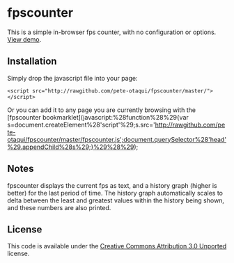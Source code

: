fpscounter
==========

This is a simple in-browser fps counter, with no configuration or options.  [View demo](http://rawgithub.com/pete-otaqui/fpscounter/master/index.html).


Installation
------------

Simply drop the javascript file into your page:

    <script src="http://rawgithub.com/pete-otaqui/fpscounter/master/"></script>

Or you can add it to any page you are currently browsing with the [fpscounter bookmarklet](javascript:%28function%28%29{var s=document.createElement%28'script'%29;s.src='http://rawgithub.com/pete-otaqui/fpscounter/master/fpscounter.js';document.querySelector%28'head'%29.appendChild%28s%29;}%29%28%29);


Notes
-----

fpscounter displays the current fps as text, and a history graph (higher is better) for the last period of time.  The history graph automatically scales to delta between the least and greatest values within the history being shown, and these numbers are also printed.


License
-------

This code is available under the [Creative Commons Attribution 3.0 Unported](http://creativecommons.org/licenses/by/3.0/deed.en_GB) license.
